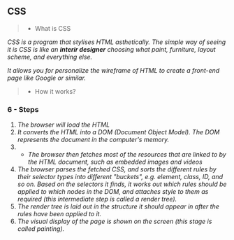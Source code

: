 ## CSS

> - What is CSS

*CSS is a program that stylises HTML asthetically. The simple way of seeing it is CSS is like an **interir designer** choosing what paint, furniture, layout scheme, and everything else.*

*It allows you for personalize the wireframe of HTML to create a front-end page like Google or similar.*

> - How it works?

### 6 - Steps
1. *The browser will load the HTML*
2. *It converts the HTML into a DOM (Document Object Model). The DOM represents the document in the computer's memory.* 
3. * *The browser then fetches most of the resources that are linked to by the HTML document, such as embedded images and videos*
4. *The browser parses the fetched CSS, and sorts the different rules by their selector types into different "buckets", e.g. element, class, ID, and so on. Based on the selectors it finds, it works out which rules should be applied to which nodes in the DOM, and attaches style to them as required (this intermediate step is called a render tree).*
5. *The render tree is laid out in the structure it should appear in after the rules have been applied to it.*
6. *The visual display of the page is shown on the screen (this stage is called painting).*